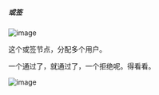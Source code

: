 ##### 或签

![image](https://user-images.githubusercontent.com/97614802/191914600-6c8a8946-5828-425a-88b8-dd44d6acdfe9.png)

这个或签节点，分配多个用户。

一个通过了，就通过了，一个拒绝呢。得看看。

![image](https://user-images.githubusercontent.com/97614802/191920699-170a4c82-d050-4453-b3ca-499c27669d6b.png)
